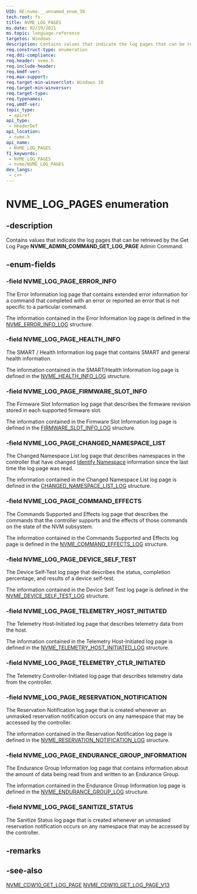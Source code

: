 ```yaml
---
UID: NE:nvme.__unnamed_enum_30
tech.root: fs 
title: NVME_LOG_PAGES
ms.date: 02/19/2021 
ms.topic: language-reference
targetos: Windows
description: Contains values that indicate the log pages that can be retrieved by the Get Log Page **NVME_ADMIN_COMMAND_GET_LOG_PAGE** Admin Command.
req.construct-type: enumeration
req.ddi-compliance: 
req.header: nvme.h
req.include-header: 
req.kmdf-ver: 
req.max-support: 
req.target-min-winverclnt: Windows 10 
req.target-min-winversvr: 
req.target-type: 
req.typenames: 
req.umdf-ver: 
topic_type:
 - apiref
api_type:
 - HeaderDef
api_location:
 - nvme.h
api_name:
 - NVME_LOG_PAGES
f1_keywords:
 - NVME_LOG_PAGES
 - nvme/NVME_LOG_PAGES
dev_langs:
 - c++
---
```


# NVME_LOG_PAGES enumeration

## -description

Contains values that indicate the log pages that can be retrieved by the Get Log Page **NVME_ADMIN_COMMAND_GET_LOG_PAGE** Admin Command.

## -enum-fields

### -field NVME_LOG_PAGE_ERROR_INFO

The Error Information log page that contains extended error information for a command that completed with an error or reported an error that is not specific to a particular command.

The information contained in the Error Information log page is defined in the [NVME_ERROR_INFO_LOG](ns-nvme-nvme_error_info_log.md) structure.

### -field NVME_LOG_PAGE_HEALTH_INFO

The SMART / Health Information log page that contains SMART and general health information.

The information contained in the SMART/Health Information log page is defined in the [NVME_HEALTH_INFO_LOG](ns-nvme-nvme_health_info_log.md) structure.

### -field NVME_LOG_PAGE_FIRMWARE_SLOT_INFO

The Firmware Slot Information log page that describes the firmware revision stored in each supported firmware slot.

The information contained in the Firmware Slot Information log page is defined in the [FIRMWARE_SLOT_INFO_LOG](ns-nvme-nvme_firmware_slot_info_log.md) structure.

### -field NVME_LOG_PAGE_CHANGED_NAMESPACE_LIST

The Changed Namespace List log page that describes namespaces in the controller that have changed [Identify Namespace](ns-nvme-nvme_identify_namespace_data.md) information since the last time the log page was read.

The information contained in the Changed Namespace List log page is defined in the [CHANGED_NAMESPACE_LIST_LOG](ns-nvme-nvme_changed_namespace_list_log.md) structure.

### -field NVME_LOG_PAGE_COMMAND_EFFECTS

The Commands Supported and Effects log page that describes the commands that the controller supports and the effects of those commands on the state of the NVM subsystem.

The information contained in the Commands Supported and Effects log page is defined in the [NVME_COMMAND_EFFECTS_LOG](ns-nvme-nvme_command_effects_log.md) structure.

### -field NVME_LOG_PAGE_DEVICE_SELF_TEST

The Device Self-Test log page that describes the status, completion percentage, and results of a device self-test.

The information contained in the Device Self Test log page is defined in the [NVME_DEVICE_SELF_TEST_LOG](ns-nvme-nvme_device_self_test_log.md) structure.

### -field NVME_LOG_PAGE_TELEMETRY_HOST_INITIATED

The Telemetry Host-Initiated log page that describes telemetry data from the host.

The information contained in the Telemetry Host-Initiated log page is defined in the [NVME_TELEMETRY_HOST_INITIATED_LOG](ns-nvme-nvme_device_self_test_log.md) structure.

### -field NVME_LOG_PAGE_TELEMETRY_CTLR_INITIATED

The Telemetry Controller-Initiated log page that describes telemetry data from the controller.

### -field NVME_LOG_PAGE_RESERVATION_NOTIFICATION

The Reservation Notification log page that is created whenever an unmasked reservation notification occurs on any namespace that may be accessed by the controller.

The information contained in the Reservation Notification log page is defined in the [NVME_RESERVATION_NOTIFICATION_LOG](ns-nvme-nvme_reservation_notification_log.md) structure.

### -field NVME_LOG_PAGE_ENDURANCE_GROUP_INFORMATION

The Endurance Group Information log page that contains information about the amount of data being read from and written to an Endurance Group.

The information contained in the Endurance Group Information log page is defined in the [NVME_ENDURANCE_GROUP_LOG](ns-nvme-nvme_endurance_group_log.md) structure.

### -field NVME_LOG_PAGE_SANITIZE_STATUS

The Sanitize Status log page that is created whenever an unmasked reservation notification occurs on any namespace that may be accessed by the controller.

## -remarks

## -see-also

[NVME_CDW10_GET_LOG_PAGE](ns-nvme-nvme_cdw10_get_log_page.md)
[NVME_CDW10_GET_LOG_PAGE_V13](ns-nvme-nvme_cdw10_get_log_page_v13.md)


